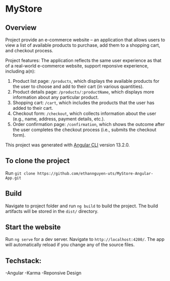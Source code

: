 # MyStore

## Overview

Project provide an e-commerce website – an application that allows users to view a list of available products to purchase, add them to a shopping cart, and checkout process.

Project features:
The application reflects the same user experience as that of a real-world e-commerce website, support reponsive experience, including a(n):

1. Product list page: `/products`, which displays the available products for the user to choose and add to their cart (in various quantities).
   <br />
2. Product details page: `/products/:productName`, which displays more information about any particular product.
   <br />
3. Shopping cart: `/cart`, which includes the products that the user has added to their cart.
   <br />
4. Checkout form: `/checkout`, which collects information about the user (e.g., name, address, payment details, etc.).
   <br />
5. Order confirmation page: `/confirmation`, which shows the outcome after the user completes the checkout process (i.e., submits the checkout form).

This project was generated with [Angular CLI](https://github.com/angular/angular-cli) version 13.2.0.

## To clone the project

Run `git clone https://github.com/ethannguyen-uts/MyStore-Angular-App.git`

## Build

Navigate to project folder and run `ng build` to build the project. The build artifacts will be stored in the `dist/` directory.

## Start the website

Run `ng serve` for a dev server. Navigate to `http://localhost:4200/`. The app will automatically reload if you change any of the source files.

## Techstack:

-Angular
-Karma
-Reponsive Design
